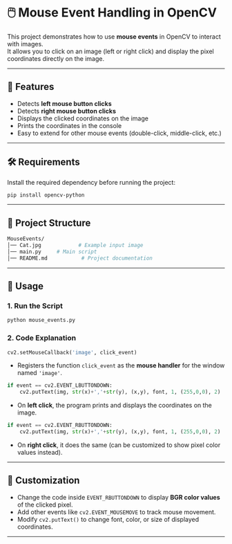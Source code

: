 # 🖱️ Mouse Event Handling in OpenCV

This project demonstrates how to use **mouse events** in OpenCV to interact with images.  
It allows you to click on an image (left or right click) and display the pixel coordinates directly on the image.  

---

## 📌 Features
- Detects **left mouse button clicks**  
- Detects **right mouse button clicks**  
- Displays the clicked coordinates on the image  
- Prints the coordinates in the console  
- Easy to extend for other mouse events (double-click, middle-click, etc.)  

---

## 🛠️ Requirements
Install the required dependency before running the project:

```bash
pip install opencv-python
```

---

## 📂 Project Structure
```bash
MouseEvents/
│── Cat.jpg            # Example input image
│── main.py     # Main script
│── README.md           # Project documentation
```

---

## 🚀 Usage

### 1. Run the Script
```bash
python mouse_events.py
```

### 2. Code Explanation
```python
cv2.setMouseCallback('image', click_event)
```
- Registers the function `click_event` as the **mouse handler** for the window named `'image'`.

```python
if event == cv2.EVENT_LBUTTONDOWN:
    cv2.putText(img, str(x)+','+str(y), (x,y), font, 1, (255,0,0), 2)
```
- On **left click**, the program prints and displays the coordinates on the image.

```python
if event == cv2.EVENT_RBUTTONDOWN:
    cv2.putText(img, str(x)+','+str(y), (x,y), font, 1, (255,0,0), 2)
```
- On **right click**, it does the same (can be customized to show pixel color values instead).  

---

## 📌 Customization
- Change the code inside `EVENT_RBUTTONDOWN` to display **BGR color values** of the clicked pixel.  
- Add other events like `cv2.EVENT_MOUSEMOVE` to track mouse movement.  
- Modify `cv2.putText()` to change font, color, or size of displayed coordinates.  

---

